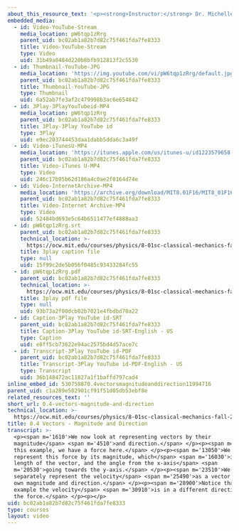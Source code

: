 ```yaml
---
about_this_resource_text: '<p><strong>Instructor:</strong> Dr. Michelle Tomasik</p>'
embedded_media:
  - id: Video-YouTube-Stream
    media_location: pW6tqp1zRrg
    parent_uid: bc02ab1a82b7d82c75f461fda7fe8333
    title: Video-YouTube-Stream
    type: Video
    uid: 31b49a0484d220b8bfb912813f2c5530
  - id: Thumbnail-YouTube-JPG
    media_location: 'https://img.youtube.com/vi/pW6tqp1zRrg/default.jpg'
    parent_uid: bc02ab1a82b7d82c75f461fda7fe8333
    title: Thumbnail-YouTube-JPG
    type: Thumbnail
    uid: 6a52ab7fe3af2c479998b3ac6e654842
  - id: 3Play-3PlayYouTubeid-MP4
    media_location: pW6tqp1zRrg
    parent_uid: bc02ab1a82b7d82c75f461fda7fe8333
    title: 3Play-3Play YouTube id
    type: 3Play
    uid: e9ec203744453daa1dabb5dda6c3a49f
  - id: Video-iTunesU-MP4
    media_location: 'https://itunes.apple.com/us/itunes-u/id1223579658'
    parent_uid: bc02ab1a82b7d82c75f461fda7fe8333
    title: Video-iTunes U-MP4
    type: Video
    uid: 246c17b95b62d186a4c0ae2f0164d74e
  - id: Video-InternetArchive-MP4
    media_location: 'https://archive.org/download/MIT8.01F16/MIT8_01F16_L00v04_360p.mp4'
    parent_uid: bc02ab1a82b7d82c75f461fda7fe8333
    title: Video-Internet Archive-MP4
    type: Video
    uid: 52484bd693e5c64b6511477ef4888aa3
  - id: pW6tqp1zRrg.srt
    parent_uid: bc02ab1a82b7d82c75f461fda7fe8333
    technical_location: >-
      https://ocw.mit.edu/courses/physics/8-01sc-classical-mechanics-fall-2016/review-vectors/0.4-vectors-magnitude-and-direction/0.4-vectors-magnitude-and-direction/pW6tqp1zRrg.srt
    title: 3play caption file
    type: null
    uid: 15f99c2de5b056f0485c93433284fc55
  - id: pW6tqp1zRrg.pdf
    parent_uid: bc02ab1a82b7d82c75f461fda7fe8333
    technical_location: >-
      https://ocw.mit.edu/courses/physics/8-01sc-classical-mechanics-fall-2016/review-vectors/0.4-vectors-magnitude-and-direction/0.4-vectors-magnitude-and-direction/pW6tqp1zRrg.pdf
    title: 3play pdf file
    type: null
    uid: 93b73a2f00dcb02b7021e4fbdbd70a22
  - id: Caption-3Play YouTube id-SRT
    parent_uid: bc02ab1a82b7d82c75f461fda7fe8333
    title: Caption-3Play YouTube id-SRT-English - US
    type: Caption
    uid: e8ff5cb73622e94ac2575bd4d57ace7c
  - id: Transcript-3Play YouTube id-PDF
    parent_uid: bc02ab1a82b7d82c75f461fda7fe8333
    title: Transcript-3Play YouTube id-PDF-English - US
    type: Transcript
    uid: 36b148472ac11827a1f1baffd797cad4
inline_embed_id: 530758870.4vectorsmagnitudeanddirection11994716
parent_uid: c1a289e502901cf91f51d05db53ebf8e
related_resources_text: ''
short_url: 0.4-vectors-magnitude-and-direction
technical_location: >-
  https://ocw.mit.edu/courses/physics/8-01sc-classical-mechanics-fall-2016/review-vectors/0.4-vectors-magnitude-and-direction/0.4-vectors-magnitude-and-direction
title: 0.4 Vectors - Magnitude and Direction
transcript: >-
  <p><span m='1610'>We now look at representing vectors by their
  magnitude</span> <span m='4510'>and direction.</span> </p><p><span m='8800'>In
  this example, we have a force here.</span> </p><p><span m='13050'>We can
  represent this force by its magnitude, which</span> <span m='16030'>is the
  length of the vector, and the angle from the x-axis</span> <span
  m='20530'>going towards the y-axis.</span> </p><p><span m='23510'>We can also
  separately represent the velocity</span> <span m='25490'>as a vector with its
  own magnitude and direction.</span> </p><p><span m='28900'>Notice that in this
  example the velocity</span> <span m='30910'>is in a different direction than
  the force.</span> </p><p></p>
uid: bc02ab1a82b7d82c75f461fda7fe8333
type: courses
layout: video
---
```

